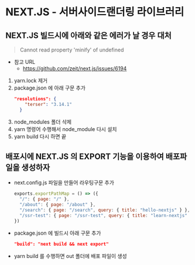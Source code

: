 # NEXT.JS - 서버사이드랜더링 라이브러리

## NEXT.JS 빌드시에 아래와 같은 에러가 날 경우 대처

> Cannot read property 'minify' of undefined

- 참고 URL
  - https://github.com/zeit/next.js/issues/6194
1. yarn.lock 제거
2. package.json 에 아래 구문 추가
    ```json
    "resolutions": {
        "terser": "3.14.1"
      }
    ```
3. node_modules 폴더 삭제
4. yarn 명령어 수행해서 node_module 다시 설치
5. yarn build 다시 하면 끝

## 배포시에 NEXT.JS 의 EXPORT 기능을 이용하여 배포파일을 생성하자
- next.config.js 파일을 만들어 라우팅구문 추가
    ```js
    exports.exportPathMap = () => ({
      "/": { page: "/" },
      "/about": { page: "/about" },
      "/search": { page: "/search", query: { title: "hello-nextjs" } },
      "/ssr-test": { page: "/ssr-test", query: { title: "learn-nextjs" } }
    })
    ```
- package.json 에 빌드시 아래 구문 추가
    ```json
    "build": "next build && next export"
    ```
- yarn build 를 수행하면 out 폴더에 배포 파일이 생성